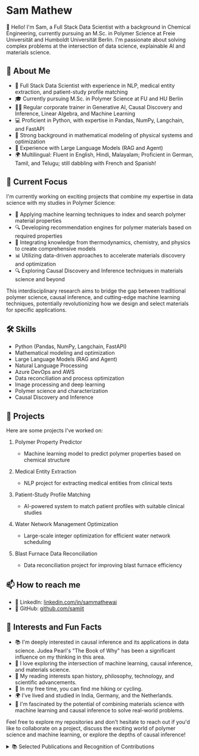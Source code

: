 # Sam Mathew

👋 Hello! I'm Sam, a Full Stack Data Scientist with a background in Chemical Engineering, currently pursuing an M.Sc. in Polymer Science at Freie Universität and Humboldt Universität Berlin. I'm passionate about solving complex problems at the intersection of data science, explainable AI and materials science.

## 🚀 About Me

- 🔬 Full Stack Data Scientist with experience in NLP, medical entity extraction, and patient-study profile matching
- 🎓 Currently pursuing M.Sc. in Polymer Science at FU and HU Berlin
- 👨‍🏫 Regular corporate trainer in Generative AI, Causal Discovery and Inference, Linear Algebra, and Machine Learning
- 💻 Proficient in Python, with expertise in Pandas, NumPy, Langchain, and FastAPI
- 🧮 Strong background in mathematical modeling of physical systems and optimization
- 🤖 Experience with Large Language Models (RAG and Agent)
- 🌍 Multilingual: Fluent in English, Hindi, Malayalam; Proficient in German, Tamil, and Telugu; still dabbling with French and Spanish!

## 🎯 Current Focus

I'm currently working on exciting projects that combine my expertise in data science with my studies in Polymer Science:

- 🧪 Applying machine learning techniques to index and search polymer material properties
- 🔍 Developing recommendation engines for polymer materials based on required properties
- 🔗 Integrating knowledge from thermodynamics, chemistry, and physics to create comprehensive models
- 📊 Utilizing data-driven approaches to accelerate materials discovery and optimization
- 🔍 Exploring Causal Discovery and Inference techniques in materials science and beyond

This interdisciplinary research aims to bridge the gap between traditional polymer science, causal inference, and cutting-edge machine learning techniques, potentially revolutionizing how we design and select materials for specific applications.

## 🛠️ Skills

- Python (Pandas, NumPy, Langchain, FastAPI)
- Mathematical modeling and optimization
- Large Language Models (RAG and Agent)
- Natural Language Processing
- Azure DevOps and AWS
- Data reconciliation and process optimization
- Image processing and deep learning
- Polymer science and characterization
- Causal Discovery and Inference

## 🔗 Projects

Here are some projects I've worked on:

1. Polymer Property Predictor
   - Machine learning model to predict polymer properties based on chemical structure

2. Medical Entity Extraction
   - NLP project for extracting medical entities from clinical texts

3. Patient-Study Profile Matching
   - AI-powered system to match patient profiles with suitable clinical studies

4. Water Network Management Optimization
   - Large-scale integer optimization for efficient water network scheduling

5. Blast Furnace Data Reconciliation
   - Data reconciliation project for improving blast furnace efficiency

## 📫 How to reach me

- 💼 LinkedIn: [linkedin.com/in/sammathewai](https://www.linkedin.com/in/sammathewai/)
- 🐙 GitHub: [github.com/samiit](https://github.com/samiit)

## 🌟 Interests and Fun Facts

- 📚 I'm deeply interested in causal inference and its applications in data science. Judea Pearl's "The Book of Why" has been a significant influence on my thinking in this area.
- 🧠 I love exploring the intersection of machine learning, causal inference, and materials science.
- 📖 My reading interests span history, philosophy, technology, and scientific advancements.
- 🧗 In my free time, you can find me hiking or cycling.
- 🌍 I've lived and studied in India, Germany, and the Netherlands.
- 🧬 I'm fascinated by the potential of combining materials science with machine learning and causal inference to solve real-world problems.

Feel free to explore my repositories and don't hesitate to reach out if you'd like to collaborate on a project, discuss the exciting world of polymer science and machine learning, or explore the depths of causal inference!

<details>
<summary>📚 Selected Publications and Recognition of Contributions</summary>

1. Sujan Hazra, Prakash Abhale, Sam Mathew and Shankar Narasimhan, "[Application of data reconciliation and gross error detection techniques to enhance reliability and consistency of the blast furnace process data](https://onlinelibrary.wiley.com/doi/abs/10.1002/apj.2628)", Asia-Pacific Journal of Chemical Engineering, 2021

2. Pallab Sinha Mahapatra and Sam Mathew, "[Activity-induced mixing and phase transitions of self-propelled swimmers](https://journals.aps.org/pre/abstract/10.1103/PhysRevE.99.012609)", Phys. Rev. E, 2019, Vol. 99, 012609

3. Pallab Sinha Mahapatra, Ajinkya Kulkarni, Sam Mathew, Mahesh V. Panchagnula and Srikanth Vedantam, "[Transitions between multiple dynamical states in a confined dense active-particle system](https://journals.aps.org/pre/abstract/10.1103/PhysRevE.95.062610)", Phys. Rev. E, 2017, Vol. 95, 062610

4. Pallab Sinha Mahapatra, Sam Mathew, Mahesh V. Panchagnula, Srikanth Vedantam, "[Effect of size distribution on mixing of a polydisperse wet granular material in a belt-driven enclosure](https://link.springer.com/article/10.1007/s10035-016-0633-1)", Granular Matter, 2016, Vol. 18, 30

5. Pramode K Das, Sam Mathew, A J Shaiju and B S V Patnaik, "[Energetically efficient proportional-integral-differential (PID) control of wake vortices behind a circular cylinder](https://iopscience.iop.org/article/10.1088/0169-5983/48/1/015510)", Fluid Dynamics Research, 2015, Vol. 48, 015510

6. Sam Mathew, B S V Patnaik and T John Tharakan, "[Numerical study of air-core vortex dynamics during liquid draining from cylindrical tanks](https://iopscience.iop.org/article/10.1088/0169-5983/46/2/025508)", Fluid Dynamics Research, 2014, Vol. 46, 025505

7. Sam Mathew, Ganesh Visavale and Vijay Mali, "[CFD Analysis of a Heat Collector Element in a Solar Parabolic Trough Collector](https://www.researchgate.net/publication/264511218_CFD_Analysis_of_a_Heat_Collector_Element_in_a_Solar_Parabolic_Trough_Collector)", International Conference on Applications of Renewable and Sustainable Energy for Industry and Society, Hyderabad (REIS-2010), 2010

8. Sam Mathew, Ganesh Visavale and Vijay Mali, "[Making order in the cabinet : Integrating CFD in the green energy design process for food industry helps identify and fix causes for uneven drying in a Solar Cabinet Dryer](https://www.cctech.co.in/media/papers/white-papers/2010/cfd-analysis-of-solar-cabinet-dryer)", Ansys Users Conference, Bangalore, 2010

9. Raja Gopal Rayavarapu, Wilma Petersen, Constantin Ungureanu, Janine N. Post, Ton G. van Leeuwen, and Srirang Manohar, "[Synthesis and Bioconjugation of Gold Nanoparticles as Potential Molecular Probes for Light-Based Imaging Techniques](https://www.ncbi.nlm.nih.gov/pmc/articles/PMC2266791/#ack-a.p.atitle)", Int. J. of Biomedical Imaging, 2007, 2007:29817
</details>
